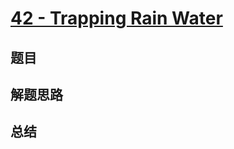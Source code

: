 # [42 - Trapping Rain Water](https://leetcode.com/problems/trapping-rain-water/)

## 题目


## 解题思路


## 总结


